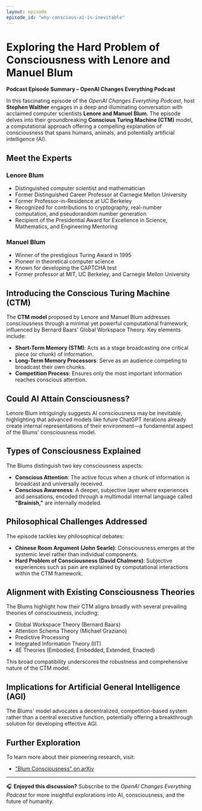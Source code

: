```yaml
---
layout: episode
episode_id: "why-conscious-ai-is-inevitable"
---
```


# Exploring the Hard Problem of Consciousness with Lenore and Manuel Blum

**Podcast Episode Summary – OpenAI Changes Everything Podcast**

In this fascinating episode of the *OpenAI Changes Everything Podcast*, host **Stephen Walther** engages in a deep and illuminating conversation with acclaimed computer scientists **Lenore and Manuel Blum**. The episode delves into their groundbreaking **Conscious Turing Machine (CTM)** model, a computational approach offering a compelling explanation of consciousness that spans humans, animals, and potentially artificial intelligence (AI).

## Meet the Experts

### Lenore Blum
- Distinguished computer scientist and mathematician
- Former Distinguished Career Professor at Carnegie Mellon University
- Former Professor-in-Residence at UC Berkeley
- Recognized for contributions to cryptography, real-number computation, and pseudorandom number generation
- Recipient of the Presidential Award for Excellence in Science, Mathematics, and Engineering Mentoring

### Manuel Blum
- Winner of the prestigious Turing Award in 1995
- Pioneer in theoretical computer science
- Known for developing the CAPTCHA test
- Former professor at MIT, UC Berkeley, and Carnegie Mellon University

## Introducing the Conscious Turing Machine (CTM)

The **CTM model** proposed by Lenore and Manuel Blum addresses consciousness through a minimal yet powerful computational framework, influenced by Bernard Baars' Global Workspace Theory. Key elements include:

- **Short-Term Memory (STM)**: Acts as a stage broadcasting one critical piece (or chunk) of information.
- **Long-Term Memory Processors**: Serve as an audience competing to broadcast their own chunks.
- **Competition Process**: Ensures only the most important information reaches conscious attention.

## Could AI Attain Consciousness?

Lenore Blum intriguingly suggests AI consciousness may be inevitable, highlighting that advanced models like future ChatGPT iterations already create internal representations of their environment—a fundamental aspect of the Blums' consciousness model.

## Types of Consciousness Explained

The Blums distinguish two key consciousness aspects:

- **Conscious Attention**: The active focus when a chunk of information is broadcast and universally received.
- **Conscious Awareness**: A deeper, subjective layer where experiences and sensations, encoded through a multimodal internal language called **"Brainish,"** are internally modeled.

## Philosophical Challenges Addressed

The episode tackles key philosophical debates:

- **Chinese Room Argument (John Searle)**: Consciousness emerges at the systemic level rather than individual components.
- **Hard Problem of Consciousness (David Chalmers)**: Subjective experiences such as pain are explained by computational interactions within the CTM framework.

## Alignment with Existing Consciousness Theories

The Blums highlight how their CTM aligns broadly with several prevailing theories of consciousness, including:

- Global Workspace Theory (Bernard Baars)
- Attention Schema Theory (Michael Graziano)
- Predictive Processing
- Integrated Information Theory (IIT)
- 4E Theories (Embodied, Embedded, Extended, Enacted)

This broad compatibility underscores the robustness and comprehensive nature of the CTM model.

## Implications for Artificial General Intelligence (AGI)

The Blums' model advocates a decentralized, competition-based system rather than a central executive function, potentially offering a breakthrough solution for developing effective AGI.

## Further Exploration

To learn more about their pioneering research, visit:
- ["Blum Consciousness" on arXiv](https://arxiv.org)

---

🎧 **Enjoyed this discussion?** Subscribe to the *OpenAI Changes Everything Podcast* for more insightful explorations into AI, consciousness, and the future of humanity.

